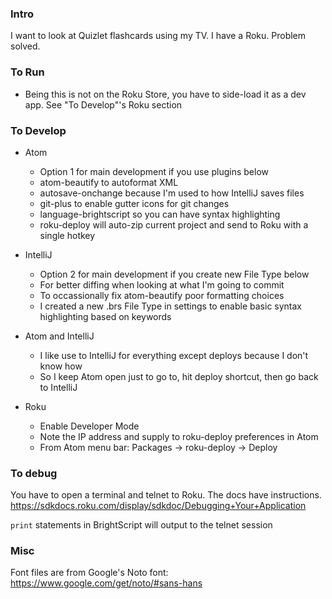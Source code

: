 ### Intro
I want to look at Quizlet flashcards using my TV. I have a Roku. Problem solved.

### To Run
* Being this is not on the Roku Store, you have to side-load it as a dev app. See "To Develop"'s Roku section

### To Develop
* Atom
  * Option 1 for main development if you use plugins below
  * atom-beautify to autoformat XML
  * autosave-onchange because I'm used to how IntelliJ saves files
  * git-plus to enable gutter icons for git changes
  * language-brightscript so you can have syntax highlighting
  * roku-deploy will auto-zip current project and send to Roku with a single hotkey

* IntelliJ
  * Option 2 for main development if you create new File Type below
  * For better diffing when looking at what I'm going to commit
  * To occassionally fix atom-beautify poor formatting choices
  * I created a new .brs File Type in settings to enable basic syntax highlighting based on keywords

* Atom and IntelliJ
  * I like use to IntelliJ for everything except deploys because I don't know how
  * So I keep Atom open just to go to, hit deploy shortcut, then go back to IntelliJ

* Roku
  * Enable Developer Mode
  * Note the IP address and supply to roku-deploy preferences in Atom
  * From Atom menu bar: Packages -> roku-deploy -> Deploy

### To debug
You have to open a terminal and telnet to Roku. The docs have instructions.
https://sdkdocs.roku.com/display/sdkdoc/Debugging+Your+Application

`print` statements in BrightScript will output to the telnet session

### Misc

Font files are from Google's Noto font: https://www.google.com/get/noto/#sans-hans
